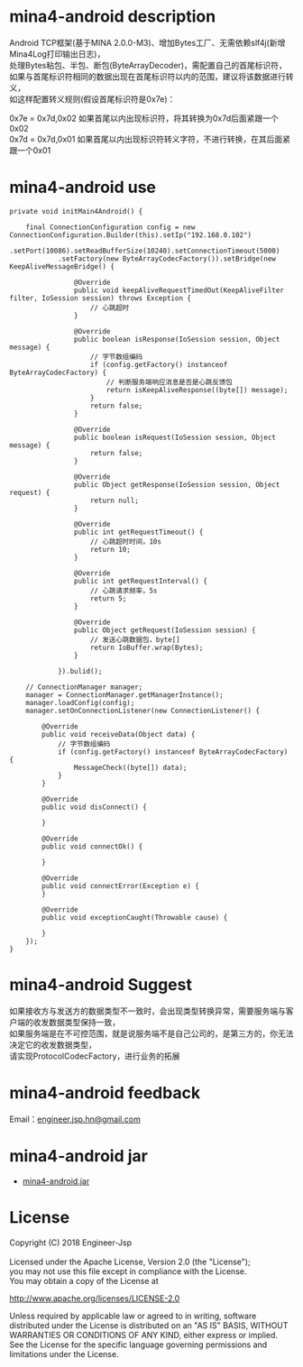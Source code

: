 # mina4-android description
Android TCP框架(基于MINA 2.0.0-M3)、增加Bytes工厂、无需依赖slf4j(新增Mina4Log打印输出日志)，
<br>处理Bytes粘包、半包、断包(ByteArrayDecoder)，需配置自己的首尾标识符，
<br>如果与首尾标识符相同的数据出现在首尾标识符以内的范围，建议将该数据进行转义，
<br>如这样配置转义规则(假设首尾标识符是0x7e)：

0x7e = 0x7d,0x02 如果首尾以内出现标识符，将其转换为0x7d后面紧跟一个0x02
<br>0x7d = 0x7d,0x01 如果首尾以内出现标识符转义字符，不进行转换，在其后面紧跟一个0x01

# mina4-android use
	private void initMain4Android() {

		final ConnectionConfiguration config = new ConnectionConfiguration.Builder(this).setIp("192.168.0.102")
				.setPort(10086).setReadBufferSize(10240).setConnectionTimeout(5000)
				.setFactory(new ByteArrayCodecFactory()).setBridge(new KeepAliveMessageBridge() {

					@Override
					public void keepAliveRequestTimedOut(KeepAliveFilter filter, IoSession session) throws Exception {
						// 心跳超时
					}

					@Override
					public boolean isResponse(IoSession session, Object message) {
						// 字节数组编码
						if (config.getFactory() instanceof ByteArrayCodecFactory) {
						    // 判断服务端响应消息是否是心跳反馈包
							return isKeepAliveResponse((byte[]) message);
						}
						return false;
					}

					@Override
					public boolean isRequest(IoSession session, Object message) {
						return false;
					}

					@Override
					public Object getResponse(IoSession session, Object request) {
						return null;
					}

					@Override
					public int getRequestTimeout() {
					    // 心跳超时时间，10s
						return 10;
					}

					@Override
					public int getRequestInterval() {
					    // 心跳请求频率，5s
						return 5;
					}

					@Override
					public Object getRequest(IoSession session) {
					    // 发送心跳数据包，byte[]
						return IoBuffer.wrap(Bytes);
					}

				}).bulid();

		// ConnectionManager manager;
		manager = ConnectionManager.getManagerInstance();
		manager.loadConfig(config);
		manager.setOnConnectionListener(new ConnectionListener() {

			@Override
			public void receiveData(Object data) {
				// 字节数组编码
				if (config.getFactory() instanceof ByteArrayCodecFactory) {
					MessageCheck((byte[]) data);
				}
			}

			@Override
			public void disConnect() {

			}

			@Override
			public void connectOk() {

			}

			@Override
			public void connectError(Exception e) {
			}

			@Override
			public void exceptionCaught(Throwable cause) {

			}
		});
	}
	
# mina4-android Suggest
如果接收方与发送方的数据类型不一致时，会出现类型转换异常，需要服务端与客户端的收发数据类型保持一致，
<br>如果服务端是在不可控范围，就是说服务端不是自己公司的，是第三方的，你无法决定它的收发数据类型，
<br>请实现ProtocolCodecFactory，进行业务的拓展

# mina4-android feedback
Email：engineer.jsp.hn@gmail.com

# mina4-android jar
*  [mina4-android.jar](https://github.com/Mr-Jiang/mina4-android/blob/master/bin/mina4-android.jar)

# License
Copyright (C) 2018 Engineer-Jsp<br><br>
Licensed under the Apache License, Version 2.0 (the "License");<br>
you may not use this file except in compliance with the License.<br>
You may obtain a copy of the License at

   http://www.apache.org/licenses/LICENSE-2.0

Unless required by applicable law or agreed to in writing, software
distributed under the License is distributed on an "AS IS" BASIS,
WITHOUT WARRANTIES OR CONDITIONS OF ANY KIND, either express or implied.
See the License for the specific language governing permissions and
limitations under the License.